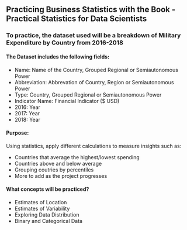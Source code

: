## Practicing Business Statistics with the Book - Practical Statistics for Data Scientists

### To practice, the dataset used will be a breakdown of Military Expenditure by Country from 2016-2018

#### The Dataset includes the following fields:

+ Name: Name of the Country, Grouped Regional or Semiautonomous Power
+ Abbreviation: Abbrevation of Country, Region or Semiautonomous Power
+ Type: Country, Grouped Regional or Semiautonomous Power
+ Indicator Name: Financial Indicator ($ USD)
+ 2016: Year 
+ 2017: Year
+ 2018: Year

#### Purpose:

Using statistics, apply different calculations to measure insights such as:

+ Countries that average the highest/lowest spending
+ Countries above and below average
+ Grouping coutries by percentiles
+ More to add as the project progresses

#### What concepts will be practiced?

+ Estimates of Location
+ Estimates of Variability
+ Exploring Data Distribution
+ Binary and Categorical Data
